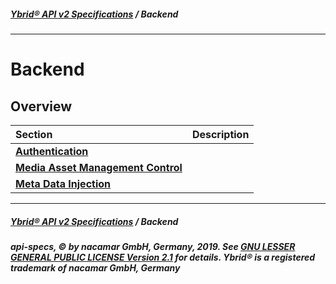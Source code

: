 ##### [**Ybrid® API v2 Specifications**](../) / Backend
---

# Backend

## Overview

Section | Description
:------ | :----------
[**Authentication**](authentication.md) | 
[**Media Asset Management Control**](media-asset-management) | 
[**Meta Data Injection**](meta-data-injection) | 


---
##### [**Ybrid® API v2 Specifications**](../) / Backend
##### api-specs, © by nacamar GmbH, Germany, 2019. See [GNU LESSER GENERAL PUBLIC LICENSE Version 2.1](/LICENSE) for details. Ybrid® is a registered trademark of nacamar GmbH, Germany 
